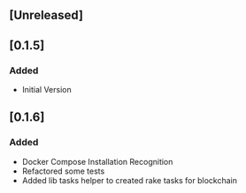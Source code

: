 ## [Unreleased]

## [0.1.5]
### Added
- Initial Version
## [0.1.6]
### Added
- Docker Compose Installation Recognition
- Refactored some tests
- Added lib tasks helper to created rake tasks for blockchain
